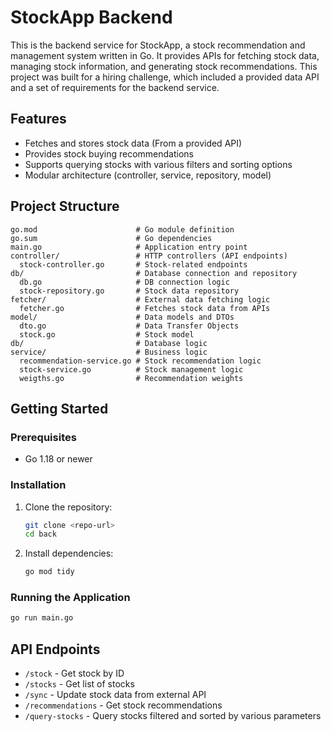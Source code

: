 # StockApp Backend

This is the backend service for StockApp, a stock recommendation and management system written in Go. It provides APIs for fetching stock data, managing stock information, and generating stock recommendations.
This project was built for a hiring challenge, which included a provided data API and a set of requirements for the backend service.

## Features
- Fetches and stores stock data (From a provided API)
- Provides stock buying recommendations
- Supports querying stocks with various filters and sorting options
- Modular architecture (controller, service, repository, model)

## Project Structure
```
go.mod                      # Go module definition
go.sum                      # Go dependencies
main.go                     # Application entry point
controller/                 # HTTP controllers (API endpoints)
  stock-controller.go       # Stock-related endpoints
db/                         # Database connection and repository
  db.go                     # DB connection logic
  stock-repository.go       # Stock data repository
fetcher/                    # External data fetching logic
  fetcher.go                # Fetches stock data from APIs
model/                      # Data models and DTOs
  dto.go                    # Data Transfer Objects
  stock.go                  # Stock model
db/                         # Database logic
service/                    # Business logic
  recommendation-service.go # Stock recommendation logic
  stock-service.go          # Stock management logic
  weigths.go                # Recommendation weights
```

## Getting Started

### Prerequisites
- Go 1.18 or newer

### Installation
1. Clone the repository:
   ```sh
   git clone <repo-url>
   cd back
   ```
2. Install dependencies:
   ```sh
   go mod tidy
   ```

### Running the Application
```sh
go run main.go
```

## API Endpoints
- `/stock` - Get stock by ID
- `/stocks` - Get list of stocks
- `/sync` - Update stock data from external API
- `/recommendations` - Get stock recommendations
- `/query-stocks` - Query stocks filtered and sorted by various parameters
